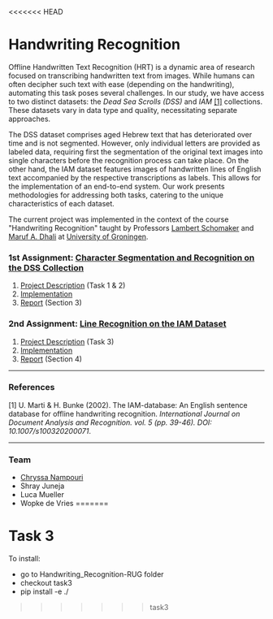 <<<<<<< HEAD
# Handwriting Recognition
<!--
Offline Handwritten Text Recognition (HRT) is an active field of research that deals with the transcription of handwritten text contained in images. For humans this is mostly trivial (depending on the handwriting), but there are a number of challenges with the automation of this task. We received two datasets, the Dead Sea Scrolls (DSS) and IAM lines. Both differ in type and quality of the data and therefore require separate approaches. The DSS dataset contains
text in Hebrew which has decayed due to age and is not segmented. Only single letters are given as labeled data, so the text images have to be segmented into single characters which can be then recognized. In the case of the IAM dataset, all initial text has been segmented into lines. These contain text in English and come with transcriptions as labels, so an end-to-end system can be implemented. Methodologies for solving both tasks are presented in this work.
-->

Offline Handwritten Text Recognition (HRT) is a dynamic area of research focused on transcribing handwritten text from images. While humans can often decipher such text with ease (depending on the handwriting), automating this task poses several challenges. In our study, we have access to two distinct datasets: the *Dead Sea Scrolls (DSS)* and *IAM* [[1]](#1) collections. These datasets vary in data type and quality, necessitating separate approaches. 

The DSS dataset comprises aged Hebrew text that has deteriorated over time and is not segmented. However, only individual letters are provided as labeled data, requiring first the segmentation of the original text images into single characters before the recognition process can take place. On the other hand, the IAM dataset features images of handwritten lines of English text accompanied by the respective transcriptions as labels. This allows for the implementation of an end-to-end system. Our work presents methodologies for addressing both tasks, catering to the unique characteristics of each dataset.

The current project was implemented in the context of the course "Handwriting Recognition" taught by Professors [Lambert Schomaker](https://www.ai.rug.nl/~lambert/) and [Maruf A. Dhali](https://www.rug.nl/staff/m.a.dhali/) at [University of Groningen](https://www.rug.nl/).

### 1st Assignment: [Character Segmentation and Recognition on the DSS Collection](https://github.com/ChryssaNab/Handwriting-Recognition/tree/main/Character_Recognition)
1. [Project Description](https://github.com/ChryssaNab/Handwriting-Recognition/blob/main/HWR_Project_description.pdf) (Task 1 & 2)
2. [Implementation](https://github.com/ChryssaNab/Handwriting-Recognition/tree/main/Character_Recognition/src)
3. [Report](https://github.com/ChryssaNab/Handwriting-Recognition/blob/main/Character_Recognition/report/report.pdf) (Section 3)
### 2nd Assignment: [Line Recognition on the IAM Dataset]()
1. [Project Description](https://github.com/ChryssaNab/Handwriting-Recognition/blob/main/HWR_Project_description.pdf) (Task 3)
2. [Implementation]()
3. [Report](https://github.com/ChryssaNab/Handwriting-Recognition/blob/main/Character_Recognition/report/report.pdf) (Section 4)

---

### References 

<a id="1">[1]</a> 
U. Marti & H. Bunke (2002). The IAM-database: An English sentence database for offline handwriting recognition. *International Journal on Document Analysis and Recognition. vol. 5 (pp. 39-46). DOI: 10.1007/s100320200071*. 

---

### Team

- [Chryssa Nampouri](https://github.com/ChryssaNab)
- Shray Juneja
- Luca Mueller
- Wopke de Vries
=======
# Task 3

To install:
* go to Handwriting_Recognition-RUG folder
* checkout task3
* pip install -e ./
>>>>>>> task3
